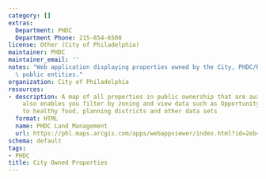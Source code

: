```yaml
---
category: []
extras:
  Department: PHDC
  Department Phone: 215-854-6500
license: Other (City of Philadelphia)
maintainer: PHDC
maintainer_email: ''
notes: "Web application displaying properties owned by the City, PHDC/RDA or other\
  \ public entities."
organization: City of Philadelphia
resources:
- description: A map of all properties in public ownership that are available. It
    also enables you filter by zoning and view data such as Opportunity Zones, access
    to healthy food, planning districts and other data sets
  format: HTML
  name: PHDC Land Management
  url: https://phl.maps.arcgis.com/apps/webappviewer/index.html?id=2eb44decb9464cb79f2132d1c5883674
schema: default
tags:
- PHDC
title: City Owned Properties
---
```

